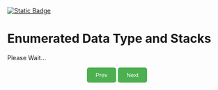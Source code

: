 [![Static Badge](https://img.shields.io/badge/Home-maker?labelColor=grey&color=grey)](https://baponkar.github.io/Learning-C)

# Enumerated Data Type and Stacks

Please Wait...

<div style="text-align: center;">
    <button type="button" onclick="window.location.href='https://baponkar.github.io/Learning-C/Character-and-Strings/Character-and-Strings';" style="background-color: #4CAF50; color: white; padding: 10px 20px; border: none; border-radius: 5px; cursor: pointer;">
       Prev
    </button>
     <button type="button" onclick="window.location.href='https://baponkar.github.io/Learning-C/Structure/Structure';" style="background-color: #4CAF50; color: white; padding: 10px 20px; border: none; border-radius: 5px; cursor: pointer;">
       Next
    </button>
</div>